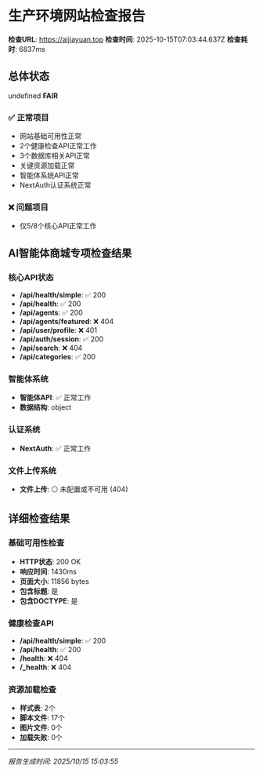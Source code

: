 # 生产环境网站检查报告

**检查URL**: https://aijiayuan.top
**检查时间**: 2025-10-15T07:03:44.637Z
**检查耗时**: 6837ms

## 总体状态
undefined **FAIR**

### ✅ 正常项目
- 网站基础可用性正常
- 2个健康检查API正常工作
- 3个数据库相关API正常
- 关键资源加载正常
- 智能体系统API正常
- NextAuth认证系统正常

### ❌ 问题项目
- 仅5/8个核心API正常工作

## AI智能体商城专项检查结果

### 核心API状态
- **/api/health/simple**: ✅ 200
- **/api/health**: ✅ 200
- **/api/agents**: ✅ 200
- **/api/agents/featured**: ❌ 404
- **/api/user/profile**: ❌ 401
- **/api/auth/session**: ✅ 200
- **/api/search**: ❌ 404
- **/api/categories**: ✅ 200

### 智能体系统
- **智能体API**: ✅ 正常工作
- **数据结构**: object

### 认证系统
- **NextAuth**: ✅ 正常工作

### 文件上传系统
- **文件上传**: ⚪ 未配置或不可用 (404)


## 详细检查结果

### 基础可用性检查
- **HTTP状态**: 200 OK
- **响应时间**: 1430ms
- **页面大小**: 11856 bytes
- **包含标题**: 是
- **包含DOCTYPE**: 是

### 健康检查API
- **/api/health/simple**: ✅ 200
- **/api/health**: ✅ 200
- **/health**: ❌ 404
- **/_health**: ❌ 404

### 资源加载检查
- **样式表**: 2个
- **脚本文件**: 17个
- **图片文件**: 0个
- **加载失败**: 0个

---
*报告生成时间: 2025/10/15 15:03:55*